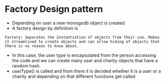 # Factory Design pattern
* Depending on user a new monogodb object is created
* A factory design by definition is
```
Factory: Separates the instantiation of objects from their use. Makes it streamlined to create objects and can allow hiding of objects that there is no reason to know about.
```
* In this case, the user type is encapsulated from the person accessing the code and we can create many user and charity objects that have a random hash.
* userType() is called and from there it is decided whether it is a user or a charity and depending on that different functions get called
